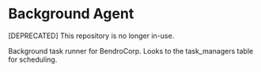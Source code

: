 # Background Agent

[DEPRECATED] This repository is no longer in-use.

Background task runner for BendroCorp. Looks to the task_managers table for scheduling.
